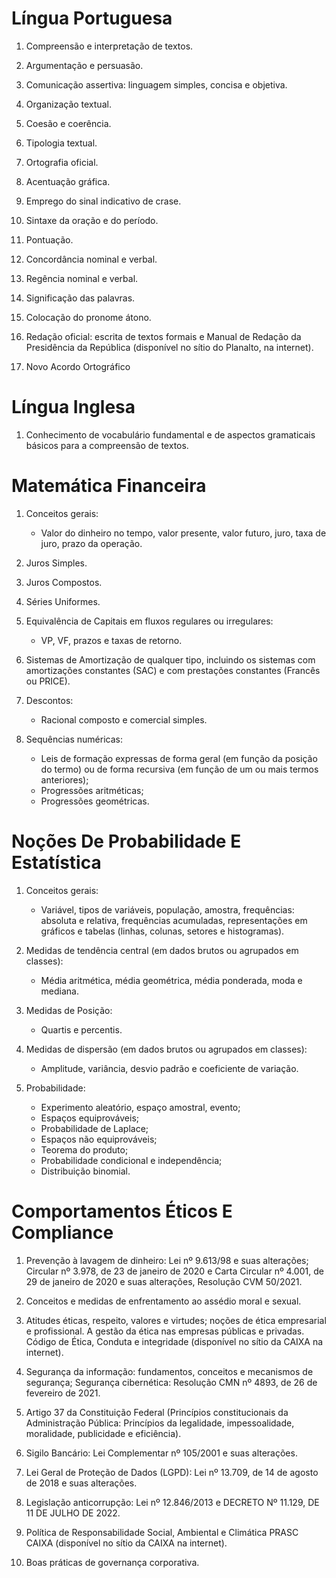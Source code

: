 # Língua Portuguesa
1. Compreensão e interpretação de textos.

2. Argumentação e persuasão.

3. Comunicação assertiva: linguagem simples, concisa e objetiva.

4. Organização textual.

5. Coesão e coerência.

6. Tipologia textual.

7. Ortografia oficial.

8. Acentuação gráfica.

9. Emprego do sinal indicativo de crase.

10. Sintaxe da oração e do período.

11. Pontuação.

12. Concordância nominal e verbal.

13. Regência nominal e verbal.

14. Significação das palavras.

15. Colocação do pronome átono.

16. Redação oficial: escrita de textos formais e Manual de Redação da Presidência da República (disponível no sítio do Planalto, na internet).

17. Novo Acordo Ortográfico


# Língua Inglesa
1. Conhecimento de vocabulário fundamental e de aspectos gramaticais básicos para a compreensão de textos.

# Matemática Financeira
1. Conceitos gerais:
   - Valor do dinheiro no tempo, valor presente, valor futuro, juro, taxa de juro, prazo da operação.
   
2. Juros Simples.

3. Juros Compostos.

4. Séries Uniformes.

5. Equivalência de Capitais em fluxos regulares ou irregulares:
   - VP, VF, prazos e taxas de retorno.

6. Sistemas de Amortização de qualquer tipo, incluindo os sistemas com amortizações constantes (SAC) e com prestações constantes (Francês ou PRICE).

7. Descontos:
   - Racional composto e comercial simples.

8. Sequências numéricas:
   - Leis de formação expressas de forma geral (em função da posição do termo) ou de forma recursiva (em função de um ou mais termos anteriores);
   - Progressões aritméticas;
   - Progressões geométricas.


# Noções De Probabilidade E Estatística
1. Conceitos gerais:
   - Variável, tipos de variáveis, população, amostra, frequências: absoluta e relativa, frequências acumuladas, representações em gráficos e tabelas (linhas, colunas, setores e histogramas).
   
2. Medidas de tendência central (em dados brutos ou agrupados em classes):
   - Média aritmética, média geométrica, média ponderada, moda e mediana.
   
3. Medidas de Posição:
   - Quartis e percentis.
   
4. Medidas de dispersão (em dados brutos ou agrupados em classes):
   - Amplitude, variância, desvio padrão e coeficiente de variação.
   
5. Probabilidade:
   - Experimento aleatório, espaço amostral, evento;
   - Espaços equiprováveis;
   - Probabilidade de Laplace;
   - Espaços não equiprováveis;
   - Teorema do produto;
   - Probabilidade condicional e independência;
   - Distribuição binomial.


# Comportamentos Éticos E Compliance

1. Prevenção à lavagem de dinheiro: Lei nº 9.613/98 e suas alterações; Circular nº 3.978, de 23 de janeiro de 2020 e Carta Circular nº 4.001, de 29 de janeiro de 2020 e suas alterações, Resolução CVM 50/2021.

2. Conceitos e medidas de enfrentamento ao assédio moral e sexual.

3. Atitudes éticas, respeito, valores e virtudes; noções de ética empresarial e profissional. A gestão da ética nas empresas públicas e privadas. Código de Ética, Conduta e integridade (disponível no sítio da CAIXA na internet). 

4. Segurança da informação: fundamentos, conceitos e mecanismos de segurança; Segurança cibernética: Resolução CMN nº 4893, de 26 de fevereiro de 2021. 

5. Artigo 37 da Constituição Federal (Princípios constitucionais da Administração Pública: Princípios da legalidade, impessoalidade, moralidade, publicidade e eficiência).

6. Sigilo Bancário: Lei Complementar nº 105/2001 e suas alterações. 

7. Lei Geral de Proteção de Dados (LGPD): Lei nº
13.709, de 14 de agosto de 2018 e suas alterações. 

8. Legislação anticorrupção: Lei nº 12.846/2013 e DECRETO Nº 11.129, DE 11 DE JULHO DE 2022.

9. Política de Responsabilidade Social, Ambiental e Climática PRASC CAIXA (disponível no sítio da CAIXA na internet).

10. Boas práticas de governança corporativa.